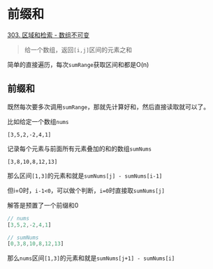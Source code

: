 # 前缀和
[303. 区域和检索 - 数组不可变](https://leetcode-cn.com/problems/range-sum-query-immutable/)
> 给一个数组，返回`[i,j]`区间的元素之和

简单的直接遍历，每次`sumRange`获取区间和都是O(n)

## 前缀和
既然每次要多次调用`sumRange`，那就先计算好和，然后直接读取就可以了。

比如给定一个数组`nums`
```
[3,5,2,-2,4,1]
```
记录每个元素与前面所有元素叠加的和的数组`sumNums`
```
[3,8,10,8,12,13]
```
那么区间`[1,3]`的元素和就是`sumNums[j] - sumNums[i-1]`

但i=0时，`i-1<0`，可以做个判断，`i=0`时直接取`sumNums[j]`

解答是预置了一个前缀和0
```js
// nums
[3,5,2,-2,4,1]
```
```js
// sumNums
[0,3,8,10,8,12,13]
```
那么`nums`区间`[1,3]`的元素和就是`sumNums[j+1] - sumNums[i]`